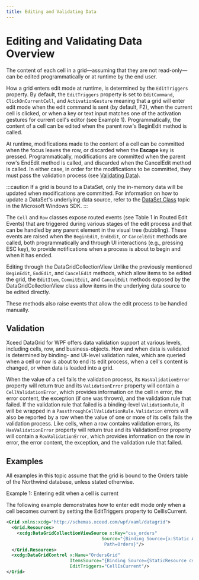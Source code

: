 ```yaml
---
title: Editing and Validating Data 
---
```


# Editing and Validating Data Overview

The content of each cell in a grid—assuming that they are not read-only—can be edited programmatically or at runtime by the end user.

How a grid enters edit mode at runtime, is determined by the `EditTriggers` property. By default, the `EditTriggers` property is set to `EditCommand`, `ClickOnCurrentCell`, and `ActivationGesture` meaning that a grid will enter edit mode when the edit command is sent (by default, F2), when the current cell is clicked, or when a key or text input matches one of the activation gestures for current cell's editor (see Example 1). Programmatically, the content of a cell can be edited when the parent row's BeginEdit method is called.

At runtime, modifications made to the content of a cell can be committed when the focus leaves the row, or discarded when the **Escape** key is pressed. Programmatically, modifications are committed when the parent row's EndEdit method is called, and discarded when the CancelEdit method is called. In either case, in order for the modifications to be committed, they must pass the validation process (see [Validating Data](/datagrid/fundamentals/editing-validating/validation)).

:::caution
If a grid is bound to a DataSet, only the in-memory data will be updated when modifications are committed. For information on how to update a DataSet's underlying data source, refer to the [DataSet Class](http://msdn2.microsoft.com/en-us/library/system.data.dataset(VS.80).aspx) topic in the Microsoft Windows SDK.
:::

The `Cell` and `Row` classes expose routed events (see Table 1 in Routed Edit Events) that are triggered during various stages of the edit process and that can be handled by any parent element in the visual tree (bubbling). These events are raised when the `BeginEdit`, `EndEdit`, or `CancelEdit` methods are called, both programmatically and through UI interactions (e.g., pressing ESC key), to provide notifications when a process is about to begin and when it has ended. 

Editing through the DataGridCollectionView
Unlike the previously mentioned `BeginEdit`, `EndEdit`, and `CancelEdit` methods, which allow items to be edited the grid, the `EditItem`, `CommitEdit`, and `CancelEdit` methods exposed by the DataGridCollectionView class allow items in the underlying data source to be edited directly. 

These methods also raise events that allow the edit process to be handled manually.

## Validation
Xceed DataGrid for WPF offers data validation support at various levels, including cells, row, and business-objects. How and when data is validated is determined by binding- and UI-level validation rules, which are queried when a cell or row is about to end its edit process, when a cell's content is changed, or when data is loaded into a grid.

When the value of a cell fails the validation process, its `HasValidationError` property will return true and its `ValidationError` property will contain a `CellValidationError`, which provides information on the cell in error, the error content, the exception (if one was thrown), and the validation rule that failed.  If the validation rule that failed is a binding-level `ValidationRule`, it will be wrapped in a `PassthroughCellValidationRule.Validation` errors will also be reported by a row when the value of one or more of its cells fails the validation process. Like cells, when a row contains validation errors, its `HasValidationError` property will return true and its ValidationError property will contain a `RowValidationError`, which provides information on the row in error, the error content, the exception, and the validation rule that failed.

## Examples
All examples in this topic assume that the grid is bound to the Orders table of the Northwind database, unless stated otherwise.

Example 1: Entering edit when a cell is current

The following example demonstrates how to enter edit mode only when a cell becomes current by setting the EditTriggers property to CellIsCurrent.

```xml
<Grid xmlns:xcdg="http://schemas.xceed.com/wpf/xaml/datagrid">
  <Grid.Resources>
    <xcdg:DataGridCollectionViewSource x:Key="cvs_orders"
                                    Source="{Binding Source={x:Static Application.Current},
                                     Path=Orders}"/>
  </Grid.Resources>
  <xcdg:DataGridControl x:Name="OrdersGrid"
                        ItemsSource="{Binding Source={StaticResource cvs_orders}}"
                        EditTriggers="CellIsCurrent"/>      
</Grid>
```